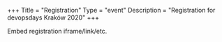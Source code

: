 +++
Title = "Registration"
Type = "event"
Description = "Registration for devopsdays Kraków 2020"
+++

<div style="width:100%; text-align:left;">

Embed registration iframe/link/etc.
</div></div>
</div>
